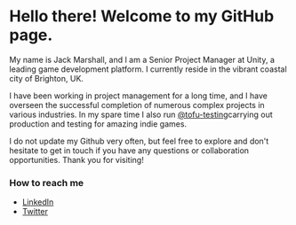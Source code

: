 # Hello there! Welcome to my GitHub page.

My name is Jack Marshall, and I am a Senior Project Manager at Unity, a leading game development platform. I currently reside in the vibrant coastal city of Brighton, UK.

I have been working in project management for a long time, and I have overseen the successful completion of numerous complex projects in various industries. In my spare time I also run [@tofu-testing](https://www.tofu-testing.com)carrying out production and testing for amazing indie games. 

I do not update my Github very often, but feel free to explore and don't hesitate to get in touch if you have any questions or collaboration opportunities. Thank you for visiting!

### How to reach me

* [LinkedIn](https://www.linkedin.com/in/jjmjmjm/)
* [Twitter](https://twitter.com/ayo_its_jack)
